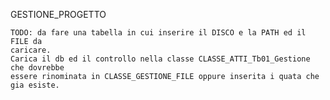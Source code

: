 GESTIONE_PROGETTO

    TODO: da fare una tabella in cui inserire il DISCO e la PATH ed il FILE da
    caricare.
    Carica il db ed il controllo nella classe CLASSE_ATTI_Tb01_Gestione che dovrebbe
    essere rinominata in CLASSE_GESTIONE_FILE oppure inserita i quata che gia esiste.